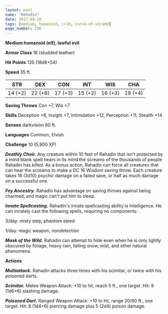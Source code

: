 ```yaml
---
layout: post
name: "Rahadin"
date: 2017-09-10
tags: [medium, humanoid, cr10, curse-of-strahd]
page_number: 236
---
```


**Medium humanoid (elf), lawful evil**

**Armor Class** 18 (studded leather)

**Hit Points** 135 (18d8+54)

**Speed** 35 ft.

|   STR   |   DEX   |   CON   |   INT   |   WIS   |   CHA   |
|:-----:|:-----:|:-----:|:-----:|:-----:|:-----:|
| 14 (+2) | 22 (+6) | 17 (+3) | 15 (+2) | 16 (+3) | 18 (+4) |

**Saving Throws** Con +7, Wis +7

**Skills** Deception +8, Insight +7, Intimidation +12, Perception +11, Stealth +14

**Senses** darkvision 60 ft.

**Languages** Common, Elvish

**Challenge** 10 (5,900 XP)

***Deathly Choir.*** Any creature within 10 feet of Rahadin that isn't protected by a mind blank spell hears in its mind the screams of the thousands of people Rahadin has killed. As a bonus action, Rahadin can force all creatures that can hear the screams to make a DC 16 Wisdom saving throw. Each creature takes 16 (3d10) psychic damage on a failed save, or half as much damage on a successful one.

***Fey Ancestry.*** Rahadin has advantage on saving throws against being charmed, and magic can't put him to sleep.

***Innate Spellcasting.*** Rahadin's innate spellcasting ability is Intelligence. He can innately cast the following spells, requiring no components:

3/day: misty step, phantom steed

1/day: magic weapon, nondetection

***Mask of the Wild.*** Rahadin can attempt to hide even when he is only lightly obscured by foliage, heavy rain, falling snow, mist, and other natural phenomena.

**Actions**

***Multiattack.*** Rahadin attacks three times with his scimitar, or twice with his poisoned darts.

***Scimitar.*** Melee Weapon Attack: +10 to hit, reach 5 ft., one target. Hit: 9 (1d6+6) slashing damage.

***Poisoned Dart.*** Ranged Weapon Attack: +10 to hit, range 20/60 ft., one target. Hit: 8 (1d4+6) piercing damage plus 5 (2d4) poison damage.

